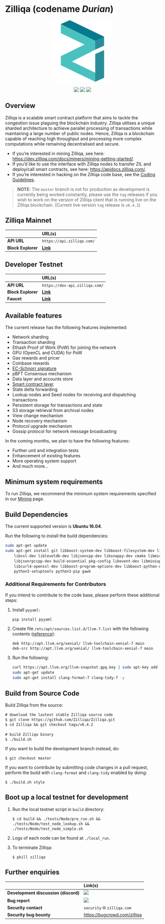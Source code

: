 # Zilliqa (codename _Durian_)

<p align="center">
    <img src="https://github.com/Zilliqa/Zilliqa/blob/master/img/zilliqa-logo-color.png" width="200" height="200">
</p>

<p align="center">
    <a href="https://travis-ci.com/Zilliqa/Zilliqa" target="_blank"><img src="https://travis-ci.com/Zilliqa/Zilliqa.svg?branch=master" /></a>
    <a href="https://codecov.io/gh/Zilliqa/Zilliqa" target="_blank"><img src="https://codecov.io/gh/Zilliqa/Zilliqa/branch/master/graph/badge.svg" /></a>
    <a href="https://github.com/Zilliqa/zilliqa/blob/master/LICENSE" target="_blank"><img src="https://img.shields.io/badge/license-GPL%20v3-green.svg" /></a>
</p>

## Overview

Zilliqa is a scalable smart contract platform that aims to tackle the congestion issue plaguing the blockchain industry. Zilliqa utilises a unique sharded architecture to achieve parallel processing of transactions while maintaining a large number of public nodes. Hence, Zilliqa is a blockchain capable of reaching high throughput and processing more complex computations while remaining decentralised and secure.

* If you’re interested in mining Zilliqa, see here: https://dev.zilliqa.com/docs/miners/mining-getting-started/.
* If you’d like to use the interface with Zilliqa nodes to transfer ZIL and deploy/call smart contracts, see here: https://apidocs.zilliqa.com/.
* If you’re interested in hacking on the Zilliqa code base, see the [Coding Guidelines](https://github.com/Zilliqa/Zilliqa/wiki/Coding-Guidelines).

> **NOTE**: The `master` branch is not for production as development is currently being worked constantly, please use the `tag` releases if you wish to work on the version of Zilliqa client that is running live on the Zilliqa blockchain. (Current live version `tag` release is `v6.4.2`)

## Zilliqa Mainnet

|          | URL(s) |
|:---------|:-------|
| **API URL** | `https://api.zilliqa.com/` |
| **Block Explorer** | [**Link**](https://viewblock.io/zilliqa) |

## Developer Testnet

|          | URL(s) |
|:---------|:-------|
| **API URL** | `https://dev-api.zilliqa.com/` |
| **Block Explorer** | [**Link**](https://dev-explorer.zilliqa.com) |
| **Faucet** | [**Link**](https://dev-wallet.zilliqa.com) |

## Available features

The current release has the following features implemented:

* Network sharding
* Transaction sharding
* Ethash Proof of Work (PoW) for joining the network
* GPU (OpenCL and CUDA) for PoW
* Gas rewards and pricer
* Coinbase rewards
* [EC-Schnorr signature](https://en.wikipedia.org/wiki/Schnorr_signature)
* pBFT Consensus mechanism
* Data layer and accounts store
* [Smart contract layer](https://scilla.readthedocs.io)
* State delta forwarding
* Lookup nodes and Seed nodes for receiving and dispatching transactions
* Persistent storage for transactions and state
* S3 storage retrieval from archival nodes
* View change mechanism
* Node recovery mechanism
* Protocol upgrade mechanism
* Gossip protocol for network message broadcasting

In the coming months, we plan to have the following features:

* Further unit and integration tests
* Enhancement of existing features
* More operating system support
* And much more...

## Minimum system requirements

To run Zilliqa, we recommend the minimum system requirements specified in our [Mining](https://github.com/Zilliqa/Zilliqa/wiki/Mining#hardware-requirement) page.

## Build Dependencies

The current supported version is **Ubuntu 16.04**.

Run the following to install the build dependencies:

```bash
sudo apt-get update
sudo apt-get install git libboost-system-dev libboost-filesystem-dev libboost-test-dev \
    libssl-dev libleveldb-dev libjsoncpp-dev libsnappy-dev cmake libmicrohttpd-dev \
    libjsonrpccpp-dev build-essential pkg-config libevent-dev libminiupnpc-dev \
    libcurl4-openssl-dev libboost-program-options-dev libboost-python-dev python3-dev \
    python3-setuptools python3-pip gawk
```

### Additional Requirements for Contributors

If you intend to contribute to the code base, please perform these additional steps:

1. Install `pyyaml`:

    ```bash
    pip install pyyaml
    ```

1. Create file `/etc/apt/sources.list.d/llvm-7.list` with the following contents ([reference](https://apt.llvm.org/)):

    ```
    deb http://apt.llvm.org/xenial/ llvm-toolchain-xenial-7 main
    deb-src http://apt.llvm.org/xenial/ llvm-toolchain-xenial-7 main
    ```

1. Run the following:

    ```bash
    curl https://apt.llvm.org/llvm-snapshot.gpg.key | sudo apt-key add -
    sudo apt-get update
    sudo apt-get install clang-format-7 clang-tidy-7 -y
    ```

## Build from Source Code

Build Zilliqa from the source:

```shell
# download the lastest stable Zilliqa source code
$ git clone https://github.com/Zilliqa/Zilliqa.git
$ cd Zilliqa && git checkout tags/v6.4.2

# build Zilliqa binary
$ ./build.sh
```

If you want to build the development branch instead, do:

```shell
$ git checkout master
```

If you want to contribute by submitting code changes in a pull request, perform the build with `clang-format` and `clang-tidy` enabled by doing:

```shell
$ ./build.sh style
```

## Boot up a local testnet for development

1. Run the local testnet script in `build` directory:

    ```shell
    $ cd build && ./tests/Node/pre_run.sh && ./tests/Node/test_node_lookup.sh && ./tests/Node/test_node_simple.sh
    ```

2. Logs of each node can be found at `./local_run`.

3. To terminate Zilliqa:

    ```shell
    $ pkill zilliqa
    ```

## Further enquiries

|          | Link(s) |
|:---------|:-------|
| **Development discussion (discord)** | <a href="https://discord.gg/XMRE9tt" target="_blank"><img src="https://img.shields.io/discord/370992535725932544.svg" /></a> |
| **Bug report** | <a href="https://github.com/Zilliqa/zilliqa/issues" target="_blank"><img src="https://img.shields.io/github/issues/Zilliqa/zilliqa.svg" /></a> |
| **Security contact** | `security` :globe_with_meridians: `zilliqa.com` |
| **Security bug bounty** | https://bugcrowd.com/zilliqa |
